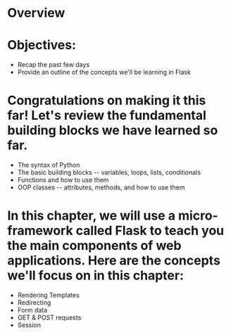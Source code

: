 # Overview
# Objectives:
* Recap the past few days
* Provide an outline of the concepts we'll be learning in Flask

# Congratulations on making it this far! Let's review the fundamental building blocks we have learned so far.

* The syntax of Python
* The basic building blocks -- variables, loops, lists, conditionals
* Functions and how to use them
* OOP classes -- attributes, methods, and how to use them

# In this chapter, we will use a micro-framework called Flask to teach you the main components of web applications. Here are the concepts we'll focus on in this chapter:

* Rendering Templates
* Redirecting
* Form data
* GET & POST requests
* Session